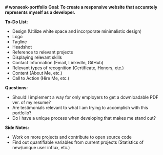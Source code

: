 **# wonseok-portfolio**
**Goal: To create a responsive website that accurately represents myself as a developer.**

**To-Do List:**
* Design (Utilize white space and incorporate minimalistic design)
* Logo
* Tagline
* Headshot
* Reference to relevant projects
* Displaying relevant skills
* Contact Information (Email, LinkedIn, GitHub)
* Relevant types of recognition (Certificate, Honors, etc.)
* Content (About Me, etc.)
* Call to Action (Hire Me, etc.)

**Questions:**
* Should I implement a way for only employers to get a downloadable PDF ver. of my resume?
* Are testimonials relevant to what I am trying to accomplish with this portfolio?
* Do I have a unique process when developing that makes me stand out?

**Side Notes:**
* Work on more projects and contribute to open source code
* Find out quantifiable variables from current projects (Statistics of new/unique user influx, etc.)
